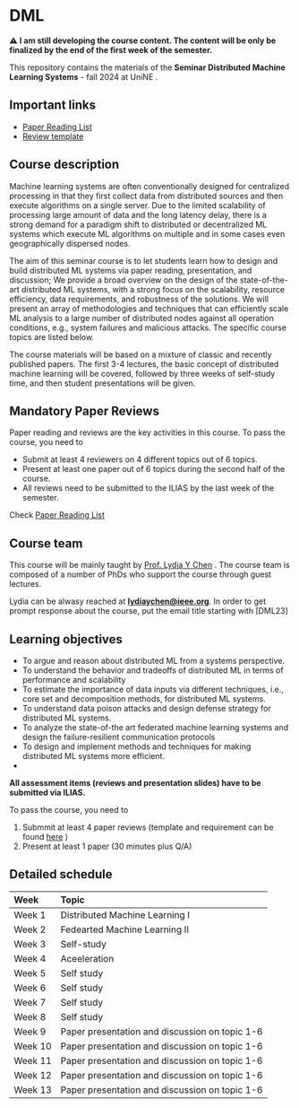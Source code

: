# DML

:warning: **I am still developing the course content. The content will be only be finalized by the end of the first week of the semester.**


This repository contains the materials of the  **Seminar Distributed Machine Learning Systems** - fall 2024  at UniNE . 


##  <a name='Importantlinks'></a>Important links

- [Paper Reading List](PaperList.md)
- [Review template](review.md)




##  <a name='Coursedescription'></a>Course description

Machine learning systems are often conventionally designed for centralized processing in that they first collect data from distributed sources and then execute algorithms on a single server. Due to the limited scalability of processing large amount of data and the long latency delay, there is a strong demand for a paradigm shift to distributed or decentralized ML systems which execute ML algorithms on multiple and in some cases even geographically dispersed nodes.

The aim of this seminar course is to let students learn how to design and build distributed ML systems via paper reading, presentation, and discussion; We provide a broad overview on the design of the state-of-the-art distributed ML systems, with a strong focus on the scalability, resource efficiency, data requirements, and robustness of the solutions. We will present an array of methodologies and techniques that can efficiently scale ML analysis to a large number of distributed nodes against all operation conditions, e.g., system failures and malicious attacks. The specific course topics are listed below.

The course materials will be based on a mixture of classic and recently published papers. The first 3-4 lectures, the basic concept of distributed machine learning will be covered, followed by three weeks of self-study time, and then student presentations will be given.



##  <a name='Paper List'></a>Mandatory Paper Reviews


Paper reading and reviews are the key activities in this course. To pass the course, you need to 
- Submit at least 4 reviewers on 4 different topics out of 6 topics.
- Present at least one paper out of 6 topics during the second half of the course.
- All reviews need to be submitted to the ILIAS by the last week of the semester.


Check [Paper Reading List](PaperList.md)



##  <a name='Courseteam'></a>Course team
This course will be mainly taught by [Prof. Lydia Y Chen]([https://lydiaychen.github.io/]) . The course team is composed of a number of PhDs  who support the course through guest lectures.



Lydia can be alwasy reached at **lydiaychen@ieee.org**. In order to get prompt response about the course, put the email title starting with [DML23]

[//]: # (5. <a name='ECs'></a>ECs)

[//]: # (This is a **5 EC course**, with **140 hours** of course work in total. We expect you to spread the load evenly across the 9 course weeks.)

##  <a name='Learningobjectives'></a>Learning objectives
- To argue and reason about distributed ML from a systems perspective.
- To understand the behavior and tradeoffs of distributed ML in terms of performance and scalability
- To estimate the importance of data inputs via different techniques, i.e., core set and decomposition methods, for distributed ML systems.
- To understand data poison attacks and design defense strategy for distributed ML systems.
- To analyze the state-of-the art federated machine learning systems and design the failure-resilient communication protocols
- To design and implement methods and techniques for making distributed ML systems more efficient.
- 



**All assessment items (reviews and presentation slides) have to be submitted via ILIAS.**

To pass the course, you need to
1. Submmit at least 4 paper reviews (template and requirement can be found [here](review.md) )
2. Present at least 1 paper (30 minutes plus Q/A)

##  <a name='Detailedschedule'></a>Detailed schedule


**Week**|**Topic**
:-----|:-----
Week 1 | Distributed Machine Learning I |
Week 2 | Fedearted Machine Learning II
Week 3| Self-study
Week 4| Aceeleration
Week 5| Self study
Week 6| Self study
Week 7| Self study
Week 8| Self study
Week 9| Paper presentation and discussion on topic 1-6
Week 10|Paper presentation and discussion on topic 1-6
Week 11| Paper presentation and discussion on topic 1-6
Week 12| Paper presentation and discussion on topic 1-6
Week 13| Paper presentation and discussion on topic 1-6

